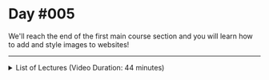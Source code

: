 # Day #005
We'll reach the end of the first main course section and you will learn how to add and style images to websites!

---

<details>
    <summary>List of Lectures (Video Duration: 44 minutes)</summary>
    <ul>
        <li>Understanding How HTML & CSS Handle Text & Whitespace</li>
        <li>Adding an Image</li>
        <li>Styling the Image & Using the Body Tag</li>
        <li>Styling the Overall Page Background</li>
        <li>Adding a Second HTML File</li>
        <li>A Word About File Name Conventions</li>
        <li>Quiz 3 - Learning Check: More HTML & CSS Features</li>
        <li>A Challenge for You!</li>
        <li>Challenge Solution</li>
        <li>Assignment 1 - Time to Practice - Your First Challenge!</li>
        <li>Using a Shared CSS File</li>
        <li>Organizing Source Files in Folders</li>
        <li>Summary</li>
    </ul>
</details>